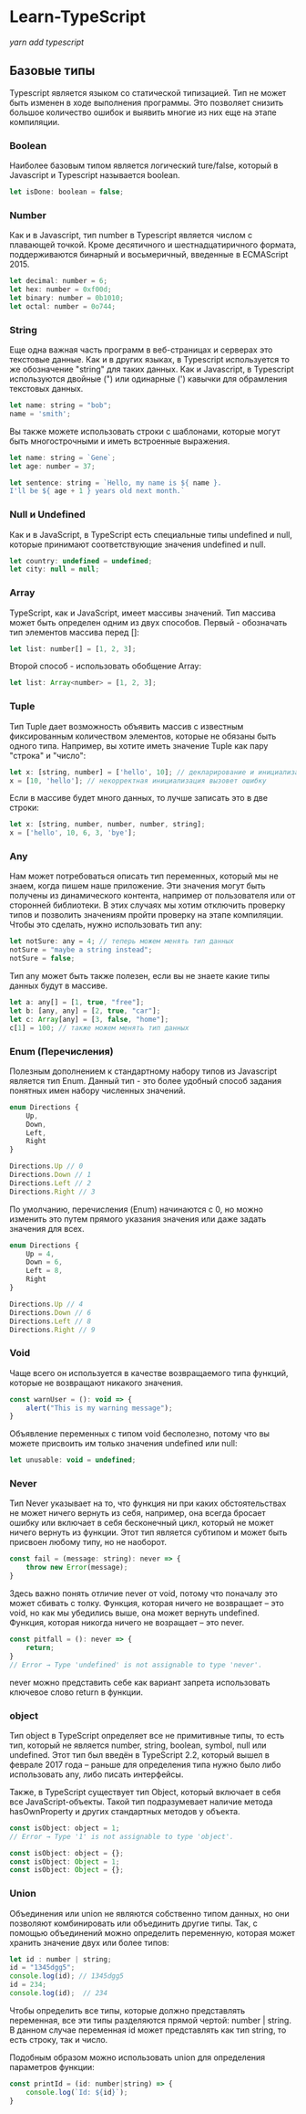 # Learn-TypeScript

*yarn add typescript*

## Базовые типы

Typescript является языком со статической типизацией. Тип не может быть изменен в ходе выполнения программы. Это позволяет снизить большое количество ошибок и выявить многие из них еще на этапе компиляции.

### Boolean

Наиболее базовым типом является логический ture/false, который в Javascript и Typescript называется boolean.
```js
let isDone: boolean = false;
```

### Number

Как и в Javascript, тип number в Typescript является числом с плавающей точкой. Кроме десятичного и шестнадцатиричного формата, поддерживаются бинарный и восьмеричный, введенные в ECMAScript 2015.
```js
let decimal: number = 6;
let hex: number = 0xf00d;
let binary: number = 0b1010;
let octal: number = 0o744;
```

### String 

Еще одна важная часть программ в веб-страницах и серверах это текстовые данные. Как и в других языках, в Typescript используется то же обозначение "string" для таких данных. Как и Javascript, в Typescript используются двойные (") или одинарные (') кавычки для обрамления текстовых данных.
```js
let name: string = "bob";
name = 'smith';
```

Вы также можете использовать строки с шаблонами, которые могут быть многострочными и иметь встроенные выражения. 
```js
let name: string = `Gene`;
let age: number = 37;

let sentence: string = `Hello, my name is ${ name }. 
I'll be ${ age + 1 } years old next month.`
```

### Null и Undefined

Как и в JavaScript, в TypeScript есть специальные типы undefined и null, которые принимают соответствующие значения undefined и null.
```js
let country: undefined = undefined;
let city: null = null;
```

### Array

TypeScript, как и JavaScript, имеет массивы значений. Тип массива может быть определен одним из двух способов. Первый - обозначать тип элементов массива перед []:
```js
let list: number[] = [1, 2, 3];
```
Второй способ - использовать обобщение Array<elemType>:
```js
let list: Array<number> = [1, 2, 3];
```

### Tuple

Тип Tuple дает возможность объявить массив с известным фиксированным количеством элементов, которые не обязаны быть одного типа. Например, вы хотите иметь значение Tuple как пару "строка" и "число":
```js
let x: [string, number] = ['hello', 10]; // декларирование и инициализация типа tuple
x = [10, 'hello']; // некорректная инициализация вызовет ошибку
```
Если в массиве будет много данных, то лучше записать это в две строки:
```js
let x: [string, number, number, number, string];
x = ['hello', 10, 6, 3, 'bye'];
```

### Any

Нам может потребоваться описать тип переменных, который мы не знаем, когда пишем наше приложение. Эти значения могут быть получены из динамического контента, например от пользователя или от сторонней библиотеки. В этих случаях мы хотим отключить проверку типов и позволить значениям пройти проверку на этапе компиляции. Чтобы это сделать, нужно использовать тип any:
```js
let notSure: any = 4; // теперь можем менять тип данных
notSure = "maybe a string instead";
notSure = false; 
```
Тип any может быть также полезен, если вы не знаете какие типы данных будут в массиве. 
```js
let a: any[] = [1, true, "free"];
let b: [any, any] = [2, true, "car"];
let c: Array[any] = [3, false, "home"];
с[1] = 100; // также можем менять тип данных
```

### Enum (Перечисления)

Полезным дополнением к стандартному набору типов из Javascript является тип Enum. Данный тип - это более удобный способ задания понятных имен набору численных значений.
```js
enum Directions {
    Up,
    Down,
    Left,
    Right
}

Directions.Up // 0
Directions.Down // 1
Directions.Left // 2
Directions.Right // 3
```
По умолчанию, перечисления (Enum) начинаются с 0, но можно изменить это путем прямого указания значения или даже задать значения для всех.
```js
enum Directions {
    Up = 4,
    Down = 6,
    Left = 8,
    Right
}

Directions.Up // 4
Directions.Down // 6
Directions.Left // 8
Directions.Right // 9
```

### Void 

Чаще всего он используется в качестве возвращаемого типа функций, которые не возвращают никакого значения.
```js
const warnUser = (): void => {
    alert("This is my warning message");
}
```
Объявление переменных с типом void бесполезно, потому что вы можете присвоить им только значения undefined или null:
```js
let unusable: void = undefined;
```

### Never

Тип Never указывает на то, что функция ни при каких обстоятельствах не может ничего вернуть из себя, например, она всегда бросает ошибку или включает в себя бесконечный цикл, который не может ничего вернуть из функции. Этот тип является субтипом и может быть присвоен любому типу, но не наоборот.
```js
const fail = (message: string): never => {
	throw new Error(message);
}
```
Здесь важно понять отличие never от void, потому что поначалу это может сбивать с толку. Функция, которая ничего не возвращает – это void, но как мы убедились выше, она может вернуть undefined. Функция, которая никогда ничего не возращает – это never.
```js
const pitfall = (): never => {
	return;
}
// Error → Type 'undefined' is not assignable to type 'never'.
```
never можно представить себе как вариант запрета использовать ключевое слово return в функции.
	
### object
	
Тип object в TypeScript определяет все не примитивные типы, то есть тип, который не является number, string, boolean, symbol, null или undefined. Этот тип был введён в TypeScript 2.2, который вышел в феврале 2017 года – раньше для определения типа нужно было либо использовать any, либо писать интерфейсы.

Также, в TypeScript существует тип Object, который включает в себя все JavaScript-объекты. Такой тип подразумевает наличие метода hasOwnProperty и других стандартных методов у объекта.
```js
const isObject: object = 1;
// Error → Type '1' is not assignable to type 'object'.

const isObject: object = {};
const isObject: Object = 1;
const isObject: Object = {};
```

### Union
	
Объединения или union не являются собственно типом данных, но они позволяют комбинировать или объединить другие типы. Так, с помощью объединений можно определить переменную, которая может хранить значение двух или более типов:
```js	
let id : number | string;
id = "1345dgg5";
console.log(id); // 1345dgg5
id = 234;
console.log(id);  // 234
```
Чтобы определить все типы, которые должно представлять переменная, все эти типы разделяются прямой чертой: number | string. В данном случае переменная id может представлять как тип string, то есть строку, так и число.
	
Подобным образом можно использовать union для определения параметров функции:
```js	
const printId = (id: number|string) => {
    console.log(`Id: ${id}`);
}
```
